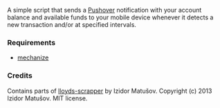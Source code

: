 A simple script that sends a [Pushover](https://pushover.net/) notification
with your account balance and available funds to your mobile device whenever it
detects a new transaction and/or at specified intervals.

### Requirements ###
- [mechanize](http://wwwsearch.sourceforge.net/mechanize/)

### Credits ###
Contains parts of [lloyds-scrapper](https://github.com/izidormatusov/lloyds-scrapper) by Izidor Matušov.
Copyright (c) 2013 Izidor Matušov. MIT license.
